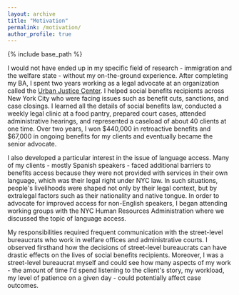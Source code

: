 ```yaml
---
layout: archive
title: "Motivation"
permalink: /motivation/
author_profile: true
---
```


{% include base_path %}

I would not have ended up in my specific field of research - immigration and the welfare state - without my on-the-ground experience. After completing my BA, I spent two years working as a legal advocate at an organization called the [Urban Justice Center](https://www.urbanjustice.org/). I helped social benefits recipients across New York City who were facing issues such as benefit cuts, sanctions, and case closings. I learned all the details of social benefits law, conducted a weekly legal clinic at a food pantry, prepared court cases, attended administrative hearings, and represented a caseload of about 40 clients at one time. Over two years, I won $440,000 in retroactive benefits and $67,000 in ongoing benefits for my clients and eventually became the senior advocate. 

I also developed a particular interest in the issue of language access. Many of my clients - mostly Spanish speakers - faced additional barriers to benefits access because they were not provided with services in their own language, which was their legal right under NYC law. In such situations, people's livelihoods were shaped not only by their legal context, but by extralegal factors such as their nationality and native tongue. In order to advocate for improved access for non-English speakers, I began attending working groups with the NYC Human Resources Administration where we discussed the topic of language access. 

My responsibilities required frequent communication with the street-level bureaucrats who work in welfare offices and administrative courts. I observed firsthand how the decisions of street-level bureaucrats can have drastic effects on the lives of social benefits recipients. Moreover, I was a street-level bureaucrat myself and could see how many aspects of my work - the amount of time I'd spend listening to the client's story, my workload, my level of patience on a given day - could potentially affect case outcomes. 
